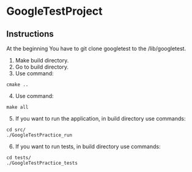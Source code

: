 # GoogleTestProject

## Instructions

At the beginning You have to git clone googletest to the /lib/googletest.

1. Make build directory.
2. Go to build directory.
3. Use command:
```
cmake ..
```
4. Use command:
```
make all
```
5. If you want to run the application, in build directory use commands:
```
cd src/
./GoogleTestPractice_run 
```
6. If you want to run tests, in build directory use commands:
```
cd tests/
./GoogleTestPractice_tests 
```

